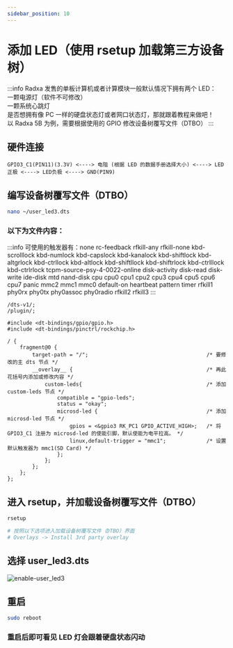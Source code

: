 ```yaml
---
sidebar_position: 10
---
```


# 添加 LED（使用 rsetup 加载第三方设备树）

:::info
Radxa 发售的单板计算机或者计算模块一般默认情况下拥有两个 LED：  
一颗电源灯（软件不可修改）  
一颗系统心跳灯  
是否想拥有像 PC 一样的硬盘状态灯或者网口状态灯，那就跟着教程来做吧！  
以 Radxa 5B 为例，需要根据使用的 GPIO 修改设备树覆写文件（DTBO）
:::

## 硬件连接

```
GPIO3_C1(PIN11)(3.3V) <----> 电阻 (根据 LED 的数据手册选择大小) <----> LED正极 <----> LED负极 <----> GND(PIN9)
```

## 编写设备树覆写文件（DTBO）

```bash
nano ~/user_led3.dts
```

### 以下为文件内容：

:::info
可使用的触发器有：none rc-feedback rfkill-any rfkill-none kbd-scrolllock kbd-numlock kbd-capslock kbd-kanalock kbd-shiftlock kbd-altgrlock kbd-ctrllock kbd-altlock kbd-shiftllock kbd-shiftrlock kbd-ctrlllock kbd-ctrlrlock tcpm-source-psy-4-0022-online disk-activity disk-read disk-write ide-disk mtd nand-disk cpu cpu0 cpu1 cpu2 cpu3 cpu4 cpu5 cpu6 cpu7 panic mmc2 mmc1 mmc0 default-on heartbeat pattern timer rfkill1 phy0rx phy0tx phy0assoc phy0radio rfkill2 rfkill3
:::

```
/dts-v1/;
/plugin/;

#include <dt-bindings/gpio/gpio.h>
#include <dt-bindings/pinctrl/rockchip.h>

/ {
    fragment@0 {
        target-path = "/";                                      /* 要修改的主 dts 节点 */
        __overlay__ {                                           /* 再此花括号内添加或修改内容 */
            custom-leds{                                        /* 添加 custom-leds 节点 */
                compatible = "gpio-leds";
                status = "okay";
                microsd-led {                                   /* 添加 microsd-led 节点 */
                    gpios = <&gpio3 RK_PC1 GPIO_ACTIVE_HIGH>;   /* 将 GPIO3_C1 注册为 microsd-led 的使能引脚，默认使能为电平拉高。 */
                    linux,default-trigger = "mmc1";             /* 设置默认触发器为 mmc1(SD Card) */
                };
            };
        };
    };
};
```

## 进入 rsetup，并加载设备树覆写文件（DTBO）

```bash
rsetup

# 按照以下选项进入加载设备树覆写文件（DTBO）界面
# Overlays -> Install 3rd party overlay
```

## 选择 user_led3.dts

![enable-user_led3](/img/general-tutorial/enable-user-led3.webp)

## 重启

```bash
sudo reboot
```

### 重启后即可看见 LED 灯会跟着硬盘状态闪动
